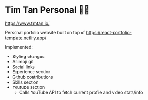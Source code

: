# Tim Tan Personal 👨‍💻
https://www.timtan.io/

Personal porfolio website
built on top of https://react-portfolio-template.netlify.app/

Implemented:
- Styling changes
- Animoji gif
- Social links
- Experience section
- Github contributions
- Skills section
- Youtube section
  - Calls YouTube API to fetch current profile and video stats/info
